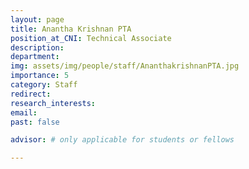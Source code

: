 ```yaml
---
layout: page
title: Anantha Krishnan PTA
position_at_CNI: Technical Associate
description: 
department:
img: assets/img/people/staff/AnanthakrishnanPTA.jpg
importance: 5
category: Staff
redirect: 
research_interests: 
email: 
past: false

advisor: # only applicable for students or fellows

---
```


